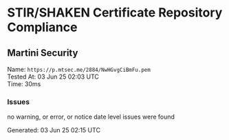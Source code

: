 # STIR/SHAKEN Certificate Repository Compliance

## Martini Security

Name: `https://p.mtsec.me/2884/NwHGvgCiBmFu.pem`\
Tested At: 03 Jun 25 02:03 UTC\
Time: 30ms

### Issues

no warning, or error, or notice date level issues were found

Generated: 03 Jun 25 02:15 UTC